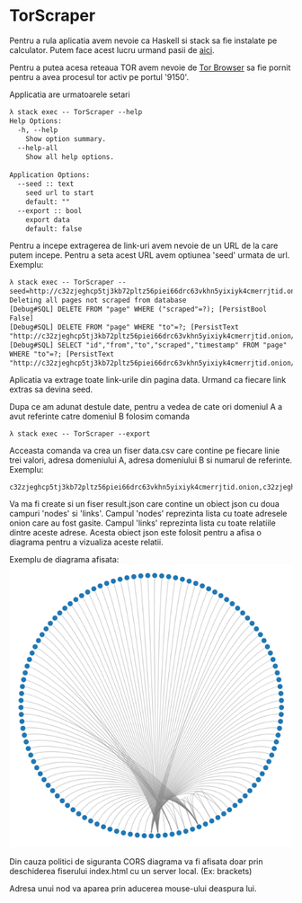 # TorScraper

Pentru a rula aplicatia avem nevoie ca Haskell si stack sa fie instalate pe calculator. Putem face acest lucru urmand pasii de [aici](https://docs.haskellstack.org/en/stable/).

Pentru a putea acesa reteaua TOR avem nevoie de [Tor Browser](https://www.torproject.org/download/) sa fie pornit pentru a avea procesul tor activ pe portul '9150'.

Applicatia are urmatoarele setari
```
λ stack exec -- TorScraper --help
Help Options:
  -h, --help
    Show option summary.
  --help-all
    Show all help options.

Application Options:
  --seed :: text
    seed url to start
    default: ""
  --export :: bool
    export data
    default: false
```

Pentru a incepe extragerea de link-uri avem nevoie de un URL de la care putem incepe. Pentru a seta acest URL avem optiunea 'seed' urmata de url. Exemplu:
```
λ stack exec -- TorScraper --seed=http://c32zjeghcp5tj3kb72pltz56piei66drc63vkhn5yixiyk4cmerrjtid.onion/
Deleting all pages not scraped from database
[Debug#SQL] DELETE FROM "page" WHERE ("scraped"=?); [PersistBool False]
[Debug#SQL] DELETE FROM "page" WHERE "to"=?; [PersistText "http://c32zjeghcp5tj3kb72pltz56piei66drc63vkhn5yixiyk4cmerrjtid.onion/"]
[Debug#SQL] SELECT "id","from","to","scraped","timestamp" FROM "page" WHERE "to"=?; [PersistText "http://c32zjeghcp5tj3kb72pltz56piei66drc63vkhn5yixiyk4cmerrjtid.onion/"]
```

Aplicatia va extrage toate link-urile din pagina data. Urmand ca fiecare link extras sa devina seed.

Dupa ce am adunat destule date, pentru a vedea de cate ori domeniul A a avut referinte catre domeniul B folosim comanda
```
λ stack exec -- TorScraper --export
```

Acceasta comanda va crea un fiser data.csv care contine pe fiecare linie trei valori, adresa domeniului A, adresa domeniului B si numarul de referinte. Exemplu: 
```
c32zjeghcp5tj3kb72pltz56piei66drc63vkhn5yixiyk4cmerrjtid.onion,c32zjeghcp5tj3kb72pltz56piei66drc63vkhn5yixiyk4cmerrjtid.onion,23
```

Va ma fi create si un fiser result.json care contine un obiect json cu doua campuri 'nodes' si 'links'. Campul 'nodes' reprezinta lista cu toate adresele onion care au fost gasite. Campul 'links' reprezinta lista cu toate relatiile dintre aceste adrese. Acesta obiect json este folosit pentru a afisa o diagrama pentru a vizualiza aceste relatii. 

Exemplu de diagrama afisata:
![Alt text](graph.png?raw=true "Title")

Din cauza politici de siguranta CORS diagrama va fi afisata doar prin deschiderea fiserului index.html cu un server local. (Ex: brackets)

Adresa unui nod va aparea prin aducerea mouse-ului deaspura lui.